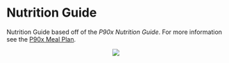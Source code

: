# Nutrition Guide
Nutrition Guide based off of the _P90x Nutrition Guide_. For more information see the [P90x Meal Plan](https://www.teambeachbody.com/home/-/dl_get_file/32ea4c06-2287-4660-8adc-8db758929d28).
<p align="center">
<img src="demo/nutrition.gif">
</p>

